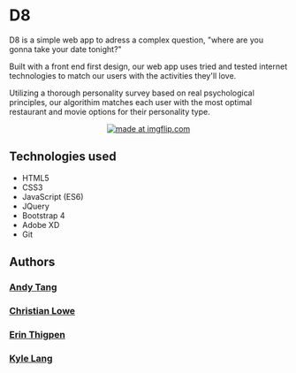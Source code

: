# D8 

D8 is a simple web app to adress a complex question, "where are you gonna take your date tonight?"

Built with a front end first design, our web app uses tried and tested internet technologies to match our users with the activities they'll love.

Utilizing a thorough personality survey based on real psychological principles, our algorithim matches each
user with the most optimal restaurant and movie options for their personality type.


<p align="center"><a href="https://imgflip.com/gif/26wkfe"><img src="https://i.imgflip.com/26wkfe.gif" title="made at imgflip.com"/></a><p>



## Technologies used
  * HTML5
  * CSS3
  * JavaScript (ES6)
  * JQuery
  * Bootstrap 4
  * Adobe XD
  * Git
  
## Authors
  ### <a href="https://github.com/andytanghr">Andy Tang</a>
  ### <a href="https://github.com/TheBrotherFromASouthernMother">Christian Lowe</a>
  ### <a href="https://github.com/thigabiga">Erin Thigpen</a>
  ### <a href="https://github.com/AuriferousAurora">Kyle Lang</a>
  
